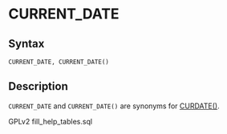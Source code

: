 
# CURRENT_DATE

## Syntax


```
CURRENT_DATE, CURRENT_DATE()
```

## Description


`CURRENT_DATE` and `CURRENT_DATE()` are synonyms for [CURDATE()](curdate.md).


GPLv2 fill_help_tables.sql

